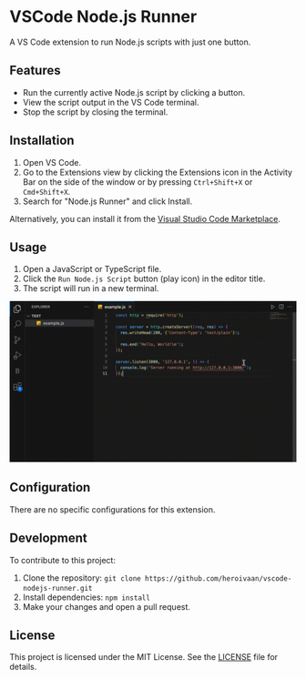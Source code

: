 # VSCode Node.js Runner

A VS Code extension to run Node.js scripts with just one button.

## Features

- Run the currently active Node.js script by clicking a button.
- View the script output in the VS Code terminal.
- Stop the script by closing the terminal.

## Installation

1. Open VS Code.
2. Go to the Extensions view by clicking the Extensions icon in the Activity Bar on the side of the window or by pressing `Ctrl+Shift+X` or `Cmd+Shift+X`.
3. Search for "Node.js Runner" and click Install.

Alternatively, you can install it from the [Visual Studio Code Marketplace](https://marketplace.visualstudio.com/items?itemName=IvanShcherbakov.vscode-nodejs-runner&ssr=false#qna).

## Usage

1. Open a JavaScript or TypeScript file.
2. Click the `Run Node.js Script` button (play icon) in the editor title.
3. The script will run in a new terminal.

![Usage](images/usage.gif)

## Configuration

There are no specific configurations for this extension.

## Development

To contribute to this project:

1. Clone the repository: `git clone https://github.com/heroivaan/vscode-nodejs-runner.git`
2. Install dependencies: `npm install`
3. Make your changes and open a pull request.

## License

This project is licensed under the MIT License. See the [LICENSE](LICENSE) file for details.
